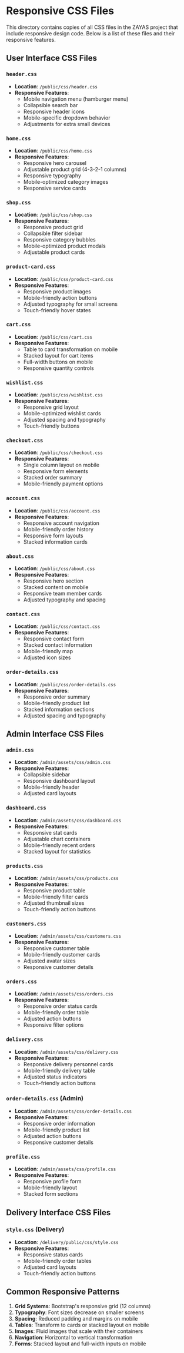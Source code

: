 # Responsive CSS Files

This directory contains copies of all CSS files in the ZAYAS project that include responsive design code. Below is a list of these files and their responsive features.

## User Interface CSS Files

### `header.css`
- **Location**: `/public/css/header.css`
- **Responsive Features**:
  - Mobile navigation menu (hamburger menu)
  - Collapsible search bar
  - Responsive header icons
  - Mobile-specific dropdown behavior
  - Adjustments for extra small devices

### `home.css`
- **Location**: `/public/css/home.css`
- **Responsive Features**:
  - Responsive hero carousel
  - Adjustable product grid (4-3-2-1 columns)
  - Responsive typography
  - Mobile-optimized category images
  - Responsive service cards

### `shop.css`
- **Location**: `/public/css/shop.css`
- **Responsive Features**:
  - Responsive product grid
  - Collapsible filter sidebar
  - Responsive category bubbles
  - Mobile-optimized product modals
  - Adjustable product cards

### `product-card.css`
- **Location**: `/public/css/product-card.css`
- **Responsive Features**:
  - Responsive product images
  - Mobile-friendly action buttons
  - Adjusted typography for small screens
  - Touch-friendly hover states

### `cart.css`
- **Location**: `/public/css/cart.css`
- **Responsive Features**:
  - Table to card transformation on mobile
  - Stacked layout for cart items
  - Full-width buttons on mobile
  - Responsive quantity controls

### `wishlist.css`
- **Location**: `/public/css/wishlist.css`
- **Responsive Features**:
  - Responsive grid layout
  - Mobile-optimized wishlist cards
  - Adjusted spacing and typography
  - Touch-friendly buttons

### `checkout.css`
- **Location**: `/public/css/checkout.css`
- **Responsive Features**:
  - Single column layout on mobile
  - Responsive form elements
  - Stacked order summary
  - Mobile-friendly payment options

### `account.css`
- **Location**: `/public/css/account.css`
- **Responsive Features**:
  - Responsive account navigation
  - Mobile-friendly order history
  - Responsive form layouts
  - Stacked information cards

### `about.css`
- **Location**: `/public/css/about.css`
- **Responsive Features**:
  - Responsive hero section
  - Stacked content on mobile
  - Responsive team member cards
  - Adjusted typography and spacing

### `contact.css`
- **Location**: `/public/css/contact.css`
- **Responsive Features**:
  - Responsive contact form
  - Stacked contact information
  - Mobile-friendly map
  - Adjusted icon sizes

### `order-details.css`
- **Location**: `/public/css/order-details.css`
- **Responsive Features**:
  - Responsive order summary
  - Mobile-friendly product list
  - Stacked information sections
  - Adjusted spacing and typography

## Admin Interface CSS Files

### `admin.css`
- **Location**: `/admin/assets/css/admin.css`
- **Responsive Features**:
  - Collapsible sidebar
  - Responsive dashboard layout
  - Mobile-friendly header
  - Adjusted card layouts

### `dashboard.css`
- **Location**: `/admin/assets/css/dashboard.css`
- **Responsive Features**:
  - Responsive stat cards
  - Adjustable chart containers
  - Mobile-friendly recent orders
  - Stacked layout for statistics

### `products.css`
- **Location**: `/admin/assets/css/products.css`
- **Responsive Features**:
  - Responsive product table
  - Mobile-friendly filter cards
  - Adjusted thumbnail sizes
  - Touch-friendly action buttons

### `customers.css`
- **Location**: `/admin/assets/css/customers.css`
- **Responsive Features**:
  - Responsive customer table
  - Mobile-friendly customer cards
  - Adjusted avatar sizes
  - Responsive customer details

### `orders.css`
- **Location**: `/admin/assets/css/orders.css`
- **Responsive Features**:
  - Responsive order status cards
  - Mobile-friendly order table
  - Adjusted action buttons
  - Responsive filter options

### `delivery.css`
- **Location**: `/admin/assets/css/delivery.css`
- **Responsive Features**:
  - Responsive delivery personnel cards
  - Mobile-friendly delivery table
  - Adjusted status indicators
  - Touch-friendly action buttons

### `order-details.css` (Admin)
- **Location**: `/admin/assets/css/order-details.css`
- **Responsive Features**:
  - Responsive order information
  - Mobile-friendly product list
  - Adjusted action buttons
  - Responsive customer details

### `profile.css`
- **Location**: `/admin/assets/css/profile.css`
- **Responsive Features**:
  - Responsive profile form
  - Mobile-friendly layout
  - Stacked form sections

## Delivery Interface CSS Files

### `style.css` (Delivery)
- **Location**: `/delivery/public/css/style.css`
- **Responsive Features**:
  - Responsive status cards
  - Mobile-friendly order tables
  - Adjusted card layouts
  - Touch-friendly action buttons

## Common Responsive Patterns

1. **Grid Systems**: Bootstrap's responsive grid (12 columns)
2. **Typography**: Font sizes decrease on smaller screens
3. **Spacing**: Reduced padding and margins on mobile
4. **Tables**: Transform to cards or stacked layout on mobile
5. **Images**: Fluid images that scale with their containers
6. **Navigation**: Horizontal to vertical transformation
7. **Forms**: Stacked layout and full-width inputs on mobile
